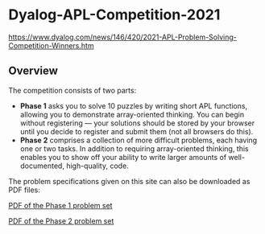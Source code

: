 # Dyalog-APL-Competition-2021
https://www.dyalog.com/news/146/420/2021-APL-Problem-Solving-Competition-Winners.htm

## Overview
The competition consists of two parts:

- **Phase 1** asks you to solve 10 puzzles by writing short APL functions, allowing you to demonstrate array-oriented thinking. You can begin without registering — your solutions should be stored by your browser until you decide to register and submit them (not all browsers do this).
- **Phase 2** comprises a collection of more difficult problems, each having one or two tasks. In addition to requiring array-oriented thinking, this enables you to show off your ability to write larger amounts of well-documented, high-quality, code.

The problem specifications given on this site can also be downloaded as PDF files:

[PDF of the Phase 1 problem set](https://www.dyalogaplcompetition.com/Downloads/Phase%201%20Problems.pdf)

[PDF of the Phase 2 problem set](https://www.dyalogaplcompetition.com/Downloads/Phase%202%20Problems.pdf)
